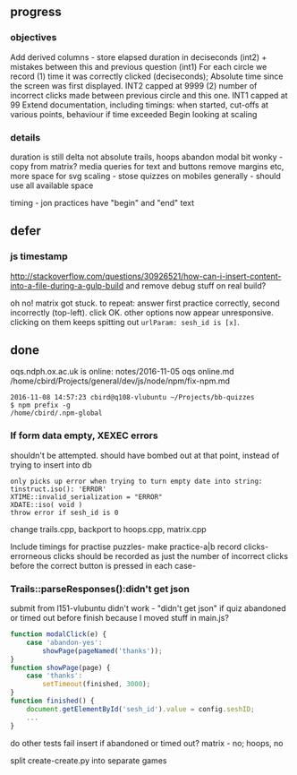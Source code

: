 
## progress

### objectives

Add derived columns - store elapsed duration in deciseconds (int2) + mistakes between this and previous question (int1)
    For each circle we record
    (1) time it was correctly clicked (deciseconds); Absolute time since the screen was first displayed. INT2 capped at 9999
    (2) number of incorrect clicks made between previous circle and this one. INT1 capped at 99
Extend documentation, including timings: when started, cut-offs at various points, behaviour if time exceeded
Begin looking at scaling

### details

duration is still delta not absolute
trails, hoops abandon modal bit wonky - copy from matrix?
media queries for text and buttons
remove margins etc, more space for svg
scaling - stose
quizzes on mobiles generally - should use all available space

timing - jon
practices have "begin" and "end" text

## defer

### js timestamp

http://stackoverflow.com/questions/30926521/how-can-i-insert-content-into-a-file-during-a-gulp-build
and remove debug stuff on real build?

oh no! matrix got stuck. to repeat: answer first practice correctly, second incorrectly (top-left). click OK. other options now appear unresponsive. clicking on them keeps spitting out `urlParam: sesh_id is [x]`.


## done

oqs.ndph.ox.ac.uk is online: notes/2016-11-05 oqs online.md
/home/cbird/Projects/general/dev/js/node/npm/fix-npm.md

    2016-11-08 14:57:23 cbird@q108-vlubuntu ~/Projects/bb-quizzes
    $ npm prefix -g
    /home/cbird/.npm-global

### If form data empty, XEXEC errors

shouldn't be attempted. should have bombed out at that point, instead of trying to insert into db

    only picks up error when trying to turn empty date into string:
    tinstruct.iso(): 'ERROR'
    XTIME::invalid_serialization = "ERROR"
    XDATE::iso( void ) 
    throw error if sesh_id is 0

change trails.cpp, backport to hoops.cpp, matrix.cpp

Include timings for practise puzzles- make practice-a|b record clicks-
errorneous clicks should be recorded as just the number of incorrect clicks before the correct button is pressed in each case-

### Trails::parseResponses():didn't get json

submit from l151-vlubuntu didn't work - "didn't get json" if quiz abandoned or timed out before finish
    because I moved stuff in main.js?

```js
function modalClick(e) {
    case 'abandon-yes':
        showPage(pageNamed('thanks'));
}
function showPage(page) { 
    case 'thanks':
        setTimeout(finished, 3000);
}
function finished() {
    document.getElementById('sesh_id').value = config.seshID;
    ...
}
```

do other tests fail insert if abandoned or timed out? matrix - no; hoops, no

split create-create.py into separate games